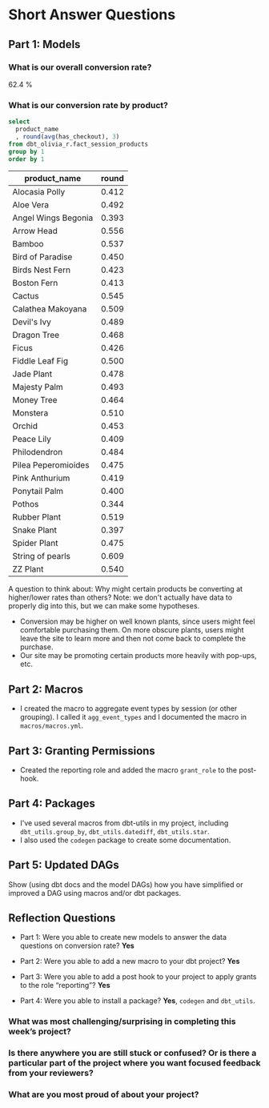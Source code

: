 
# Short Answer Questions

## Part 1: Models

### What is our overall conversion rate?

62.4 %

### What is our conversion rate by product?

```sql
select 
  product_name
  , round(avg(has_checkout), 3)
from dbt_olivia_r.fact_session_products
group by 1
order by 1
```
product_name | round
--- | --- 
Alocasia Polly | 0.412
Aloe Vera | 0.492
Angel Wings Begonia | 0.393
Arrow Head | 0.556
Bamboo | 0.537
Bird of Paradise | 0.450
Birds Nest Fern | 0.423
Boston Fern | 0.413
Cactus | 0.545
Calathea Makoyana | 0.509
Devil's Ivy | 0.489
Dragon Tree | 0.468
Ficus | 0.426
Fiddle Leaf Fig | 0.500
Jade Plant | 0.478
Majesty Palm | 0.493
Money Tree | 0.464
Monstera | 0.510
Orchid | 0.453
Peace Lily | 0.409
Philodendron | 0.484
Pilea Peperomioides | 0.475
Pink Anthurium | 0.419
Ponytail Palm | 0.400
Pothos | 0.344
Rubber Plant | 0.519
Snake Plant | 0.397
Spider Plant | 0.475
String of pearls | 0.609
ZZ Plant | 0.540

A question to think about: Why might certain products be converting at higher/lower rates than others? Note: we don't actually have data to properly dig into this, but we can make some hypotheses. 

* Conversion may be higher on well known plants, since users might feel comfortable purchasing them. On more obscure plants, users might leave the site to learn more and then not come back to complete the purchase. 
* Our site may be promoting certain products more heavily with pop-ups, etc. 

## Part 2: Macros

* I created the macro to aggregate event types by session (or other grouping). I called it `agg_event_types` and I documented the macro in `macros/macros.yml`.

## Part 3: Granting Permissions

* Created the reporting role and added the macro `grant_role` to the post-hook. 

## Part 4:  Packages

* I've used several macros from dbt-utils in my project, including `dbt_utils.group_by`, `dbt_utils.datediff`, `dbt_utils.star`. 
* I also used the `codegen` package to create some documentation. 

## Part 5: Updated DAGs

Show (using dbt docs and the model DAGs) how you have simplified or improved a DAG using macros and/or dbt packages.

## Reflection Questions 

* Part 1: Were you able to create new models to answer the data questions on conversion rate? **Yes**

* Part 2: Were you able to add a new macro to your dbt project? **Yes**

* Part 3: Were you able to add a post hook to your project to apply grants to the role “reporting”? **Yes**

* Part 4: Were you able to install a package? **Yes**, `codegen` and `dbt_utils`.

### What was most challenging/surprising in completing this week’s project?

### Is there anywhere you are still stuck or confused? Or is there a particular part of the project where you want focused feedback from your reviewers?

### What are you most proud of about your project?